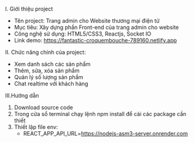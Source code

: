 I. Giới thiệu project
- Tên project: Trang admin cho Website thương mại điện tử
- Mục tiêu: Xây dựng phần Front-end của trang admin cho website
- Công nghệ sử dụng: HTML5/CSS3, Reactjs, Socket IO
- Link demo: https://fantastic-croquembouche-789160.netlify.app

II. Chức năng chính của project:
- Xem danh sách các sản phẩm
- Thêm, sửa, xóa sản phẩm
- Quản lý số lượng sản phẩm
- Chat realtime với khách hàng 

III.Hướng dẫn
1. Download source code
2. Trong cửa sổ terminal chạy lệnh npm install để cài các package cần thiết
3. Thiết lập file env:
   - REACT_APP_API_URL=https://nodejs-asm3-server.onrender.com
